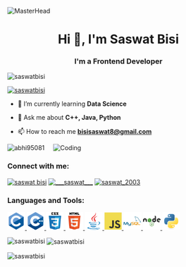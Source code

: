 ![MasterHead](https://miro.medium.com/v2/resize:fit:1400/1*aniyNTcHORbvDiLGUzJSsQ.gif)

<h1 align="center">Hi 👋, I'm Saswat Bisi</h1>
<h3 align="center">I'm a Frontend Developer</h3>

<p align="left"> <img src="https://komarev.com/ghpvc/?username=saswatbisi&label=Profile%20views&color=0e75b6&style=flat" alt="saswatbisi" /> </p>

<p align="left"> <a href="https://github.com/ryo-ma/github-profile-trophy"><img src="https://github-profile-trophy.vercel.app/?username=saswatbisi" alt="saswatbisi" /></a> </p>

- 🌱 I’m currently learning **Data Science**

- 💬 Ask me about **C++, Java, Python**

- 📫 How to reach me **bisisaswat8@gmail.com**

  <img align="right" alt="Coding" width="400" src="https://camo.githubusercontent.com/7cab7453b50c32be4c3605a42cb5e509644666999796555e759d06a9facf6b4a/68747470733a2f2f63646e2e6472696262626c652e636f6d2f75736572732f323133313939332f73637265656e73686f74732f343934383733362f74686f75676874776f726b732d6769665f6472696262626c652e676966">

<p align="left"> <img src="https://komarev.com/ghpvc/?username=abhi95081&label=Profile%20views&color=0e75b6&style=flat" alt="abhi95081" /> </p>


<h3 align="left">Connect with me:</h3>
<p align="left">
<a href="https://linkedin.com/in/saswat bisi" target="blank"><img align="center" src="https://raw.githubusercontent.com/rahuldkjain/github-profile-readme-generator/master/src/images/icons/Social/linked-in-alt.svg" alt="saswat bisi" height="30" width="40" /></a>
<a href="https://instagram.com/___saswat___" target="blank"><img align="center" src="https://raw.githubusercontent.com/rahuldkjain/github-profile-readme-generator/master/src/images/icons/Social/instagram.svg" alt="___saswat___" height="30" width="40" /></a>
<a href="https://www.leetcode.com/saswat_2003" target="blank"><img align="center" src="https://raw.githubusercontent.com/rahuldkjain/github-profile-readme-generator/master/src/images/icons/Social/leet-code.svg" alt="saswat_2003" height="30" width="40" /></a>
</p>

<h3 align="left">Languages and Tools:</h3>
<p align="left"> <a href="https://www.cprogramming.com/" target="_blank" rel="noreferrer"> <img src="https://raw.githubusercontent.com/devicons/devicon/master/icons/c/c-original.svg" alt="c" width="40" height="40"/> </a> <a href="https://www.w3schools.com/cpp/" target="_blank" rel="noreferrer"> <img src="https://raw.githubusercontent.com/devicons/devicon/master/icons/cplusplus/cplusplus-original.svg" alt="cplusplus" width="40" height="40"/> </a> <a href="https://www.w3schools.com/css/" target="_blank" rel="noreferrer"> <img src="https://raw.githubusercontent.com/devicons/devicon/master/icons/css3/css3-original-wordmark.svg" alt="css3" width="40" height="40"/> </a> <a href="https://www.w3.org/html/" target="_blank" rel="noreferrer"> <img src="https://raw.githubusercontent.com/devicons/devicon/master/icons/html5/html5-original-wordmark.svg" alt="html5" width="40" height="40"/> </a> <a href="https://www.java.com" target="_blank" rel="noreferrer"> <img src="https://raw.githubusercontent.com/devicons/devicon/master/icons/java/java-original.svg" alt="java" width="40" height="40"/> </a> <a href="https://developer.mozilla.org/en-US/docs/Web/JavaScript" target="_blank" rel="noreferrer"> <img src="https://raw.githubusercontent.com/devicons/devicon/master/icons/javascript/javascript-original.svg" alt="javascript" width="40" height="40"/> </a> <a href="https://www.mysql.com/" target="_blank" rel="noreferrer"> <img src="https://raw.githubusercontent.com/devicons/devicon/master/icons/mysql/mysql-original-wordmark.svg" alt="mysql" width="40" height="40"/> </a> <a href="https://nodejs.org" target="_blank" rel="noreferrer"> <img src="https://raw.githubusercontent.com/devicons/devicon/master/icons/nodejs/nodejs-original-wordmark.svg" alt="nodejs" width="40" height="40"/> </a> <a href="https://www.python.org" target="_blank" rel="noreferrer"> <img src="https://raw.githubusercontent.com/devicons/devicon/master/icons/python/python-original.svg" alt="python" width="40" height="40"/> </a> </p>

<p><img align="left" src="https://github-readme-stats.vercel.app/api/top-langs?username=saswatbisi&show_icons=true&locale=en&layout=compact" alt="saswatbisi" /></p>

<p>&nbsp;<img align="center" src="https://github-readme-stats.vercel.app/api?username=saswatbisi&show_icons=true&locale=en" alt="saswatbisi" /></p>

<p><img align="center" src="https://github-readme-streak-stats.herokuapp.com/?user=saswatbisi&" alt="saswatbisi" /></p>
